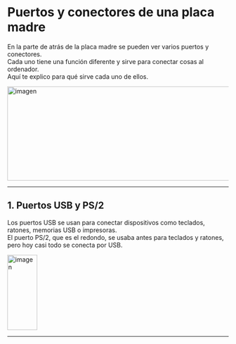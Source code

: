 # Puertos y conectores de una placa madre

En la parte de atrás de la placa madre se pueden ver varios puertos y conectores.  
Cada uno tiene una función diferente y sirve para conectar cosas al ordenador.  
Aquí te explico para qué sirve cada uno de ellos.

<img width="727" height="214" alt="imagen" src="https://github.com/user-attachments/assets/d6bea9fe-0adf-424b-b385-1849a701b497" />

---

## 1. Puertos USB y PS/2

Los puertos USB se usan para conectar dispositivos como teclados, ratones, memorias USB o impresoras.  
El puerto PS/2, que es el redondo, se usaba antes para teclados y ratones, pero hoy casi todo se conecta por USB.

<img width="68" height="171" alt="imagen" src="https://github.com/user-attachments/assets/b0e5cde0-417f-43b3-a6b2-4d219afe1b5e" />

---
